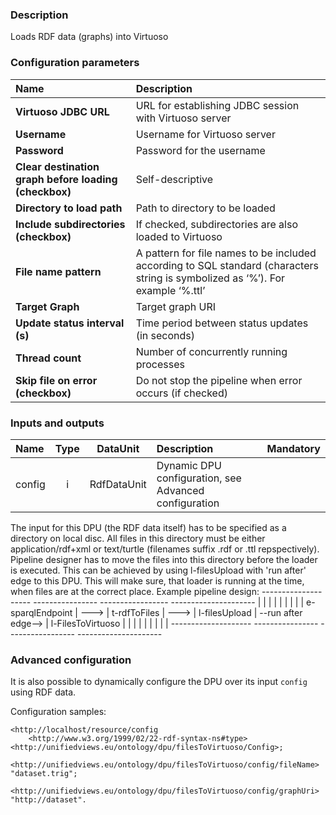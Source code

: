 ### Description

Loads RDF data (graphs) into Virtuoso

### Configuration parameters

| Name | Description |
|:----|:----|
|**Virtuoso JDBC URL** | URL for establishing JDBC session with Virtuoso server |
|**Username** | Username for Virtuoso server |
|**Password** | Password for the username |
|**Clear destination graph before loading (checkbox)** | Self-descriptive |
|**Directory to load path** | Path to directory to be loaded |
|**Include subdirectories (checkbox)** | If checked, subdirectories are also loaded to Virtuoso |
|**File name pattern** | A pattern for file names to be included according to SQL standard (characters string is symbolized as ‘%’). For example ‘%.ttl’ |
|**Target Graph** | Target graph URI |
|**Update status interval (s)** | Time period between status updates (in seconds) |
|**Thread count** | Number of concurrently running processes |
|**Skip file on error (checkbox)** | Do not stop the pipeline when error occurs (if checked) |

### Inputs and outputs

|Name |Type | DataUnit | Description | Mandatory |
|:--------|:------:|:------:|:-------------|:---------------------:|
|config |i| RdfDataUnit | Dynamic DPU configuration, see Advanced configuration | |

The input for this DPU (the RDF data itself) has to be specified as a directory on local disc. All files in this directory must be either application/rdf+xml or text/turtle (filenames suffix .rdf or .ttl repspectively). Pipeline designer has to move the files into this directory before the loader is executed. This can be achieved by using l-filesUpload with 'run after' edge to this DPU. This will make sure, that loader is running at the time, when files are at the correct place.
Example pipeline design:
    --------------------      ----------------      -----------------                     ---------------------
    |                  |      |              |      |               |                     |                   |
    | e-sparqlEndpoint | ---> | t-rdfToFiles | ---> | l-filesUpload | --run after edge--> | l-FilesToVirtuoso |
    |                  |      |              |      |               |                     |                   |
    --------------------      ----------------      -----------------                     ---------------------
 
 
### Advanced configuration

It is also possible to dynamically configure the DPU over its input `config` using RDF data.

Configuration samples:

```turtle
<http://localhost/resource/config	
    <http://www.w3.org/1999/02/22-rdf-syntax-ns#type> <http://unifiedviews.eu/ontology/dpu/filesToVirtuoso/Config>;
    <http://unifiedviews.eu/ontology/dpu/filesToVirtuoso/config/fileName> "dataset.trig";
    <http://unifiedviews.eu/ontology/dpu/filesToVirtuoso/config/graphUri> "http://dataset".
```
